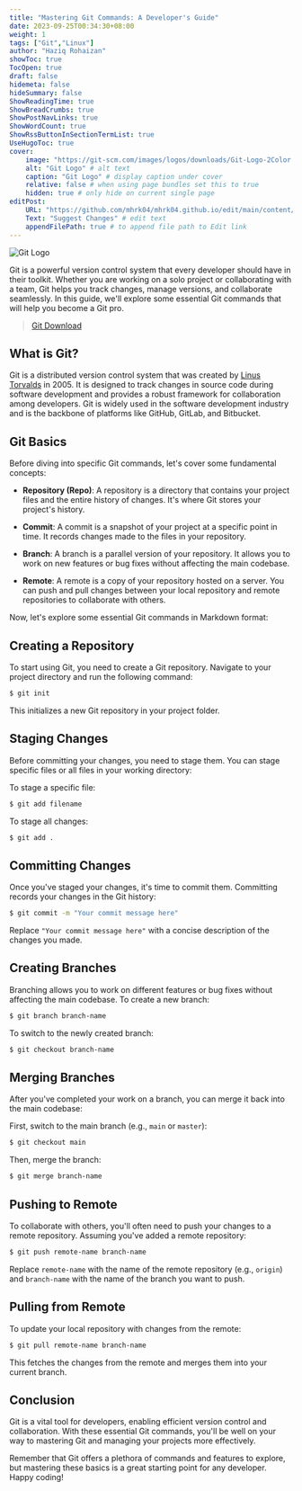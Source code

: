 ```yaml
---
title: "Mastering Git Commands: A Developer's Guide"
date: 2023-09-25T00:34:30+08:00
weight: 1
tags: ["Git","Linux"]
author: "Haziq Rohaizan"
showToc: true
TocOpen: true
draft: false
hidemeta: false
hideSummary: false
ShowReadingTime: true
ShowBreadCrumbs: true
ShowPostNavLinks: true
ShowWordCount: true
ShowRssButtonInSectionTermList: true
UseHugoToc: true
cover:
    image: "https://git-scm.com/images/logos/downloads/Git-Logo-2Color.png" # image path/url
    alt: "Git Logo" # alt text
    caption: "Git Logo" # display caption under cover
    relative: false # when using page bundles set this to true
    hidden: true # only hide on current single page
editPost:
    URL: "https://github.com/mhrk04/mhrk04.github.io/edit/main/content/"
    Text: "Suggest Changes" # edit text
    appendFilePath: true # to append file path to Edit link
---
```


![Git Logo](https://git-scm.com/images/logos/downloads/Git-Logo-2Color.png)


Git is a powerful version control system that every developer should have in their toolkit. Whether you are working on a solo project or collaborating with a team, Git helps you track changes, manage versions, and collaborate seamlessly. In this guide, we'll explore some essential Git commands that will help you become a Git pro.

>[Git Download](https://git-scm.com/downloads)

## What is Git?

Git is a distributed version control system that was created by [Linus Torvalds](https://en.wikipedia.org/wiki/Linus_Torvalds) in 2005. It is designed to track changes in source code during software development and provides a robust framework for collaboration among developers. Git is widely used in the software development industry and is the backbone of platforms like GitHub, GitLab, and Bitbucket.

## Git Basics

Before diving into specific Git commands, let's cover some fundamental concepts:

- **Repository (Repo)**: A repository is a directory that contains your project files and the entire history of changes. It's where Git stores your project's history.

- **Commit**: A commit is a snapshot of your project at a specific point in time. It records changes made to the files in your repository.

- **Branch**: A branch is a parallel version of your repository. It allows you to work on new features or bug fixes without affecting the main codebase.

- **Remote**: A remote is a copy of your repository hosted on a server. You can push and pull changes between your local repository and remote repositories to collaborate with others.

Now, let's explore some essential Git commands in Markdown format:

## Creating a Repository

To start using Git, you need to create a Git repository. Navigate to your project directory and run the following command:

```bash
$ git init
```

This initializes a new Git repository in your project folder.

## Staging Changes

Before committing your changes, you need to stage them. You can stage specific files or all files in your working directory:

To stage a specific file:

```bash
$ git add filename
```

To stage all changes:

```bash
$ git add .
```

## Committing Changes

Once you've staged your changes, it's time to commit them. Committing records your changes in the Git history:

```bash
$ git commit -m "Your commit message here"
```

Replace `"Your commit message here"` with a concise description of the changes you made.

## Creating Branches

Branching allows you to work on different features or bug fixes without affecting the main codebase. To create a new branch:

```bash
$ git branch branch-name
```

To switch to the newly created branch:

```bash
$ git checkout branch-name
```

## Merging Branches

After you've completed your work on a branch, you can merge it back into the main codebase:

First, switch to the main branch (e.g., `main` or `master`):

```bash
$ git checkout main
```

Then, merge the branch:

```bash
$ git merge branch-name
```

## Pushing to Remote

To collaborate with others, you'll often need to push your changes to a remote repository. Assuming you've added a remote repository:

```bash
$ git push remote-name branch-name
```

Replace `remote-name` with the name of the remote repository (e.g., `origin`) and `branch-name` with the name of the branch you want to push.

## Pulling from Remote

To update your local repository with changes from the remote:

```bash
$ git pull remote-name branch-name
```

This fetches the changes from the remote and merges them into your current branch.

## Conclusion

Git is a vital tool for developers, enabling efficient version control and collaboration. With these essential Git commands, you'll be well on your way to mastering Git and managing your projects more effectively.

Remember that Git offers a plethora of commands and features to explore, but mastering these basics is a great starting point for any developer. Happy coding!